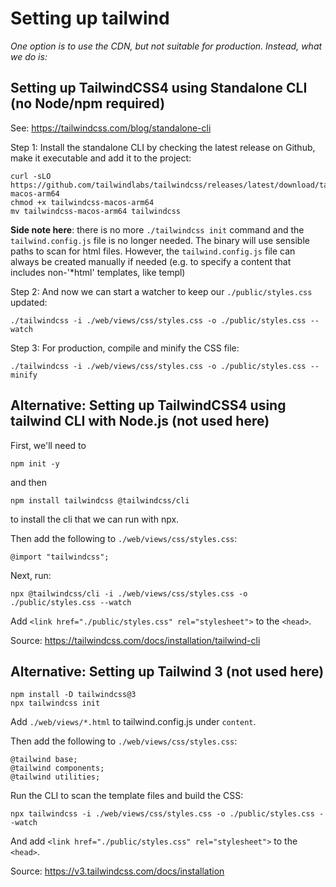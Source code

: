 # Setting up tailwind

_One option is to use the CDN, but not suitable for production. Instead, what we do is:_

## Setting up TailwindCSS4 using Standalone CLI (no Node/npm required)

See: https://tailwindcss.com/blog/standalone-cli

Step 1: Install the standalone CLI by checking the latest release on Github, make it executable and add it to the project:

```
curl -sLO https://github.com/tailwindlabs/tailwindcss/releases/latest/download/tailwindcss-macos-arm64
chmod +x tailwindcss-macos-arm64
mv tailwindcss-macos-arm64 tailwindcss
```

**Side note here**: there is no more `./tailwindcss init` command and the `tailwind.config.js` file is no longer needed.
The binary will use sensible paths to scan for html files. However, the `tailwind.config.js` file can always be created manually if needed (e.g. to specify a content that includes non-'\*html' templates, like templ)

Step 2: And now we can start a watcher to keep our `./public/styles.css` updated:

```
./tailwindcss -i ./web/views/css/styles.css -o ./public/styles.css --watch
```

Step 3: For production, compile and minify the CSS file:

```
./tailwindcss -i ./web/views/css/styles.css -o ./public/styles.css --minify
```

## Alternative: Setting up TailwindCSS4 using tailwind CLI with Node.js (not used here)

First, we'll need to

```
npm init -y
```

and then

```
npm install tailwindcss @tailwindcss/cli
```

to install the cli that we can run with npx.

Then add the following to `./web/views/css/styles.css`:

```
@import "tailwindcss";
```

Next, run:

```
npx @tailwindcss/cli -i ./web/views/css/styles.css -o ./public/styles.css --watch
```

Add `<link href="./public/styles.css" rel="stylesheet">` to the `<head>`.

Source: https://tailwindcss.com/docs/installation/tailwind-cli

## Alternative: Setting up Tailwind 3 (not used here)

```
npm install -D tailwindcss@3
npx tailwindcss init
```

Add `./web/views/*.html` to tailwind.config.js under `content`.

Then add the following to `./web/views/css/styles.css`:

```
@tailwind base;
@tailwind components;
@tailwind utilities;
```

Run the CLI to scan the template files and build the CSS:

```
npx tailwindcss -i ./web/views/css/styles.css -o ./public/styles.css --watch
```

And add `<link href="./public/styles.css" rel="stylesheet">` to the `<head>`.

Source: https://v3.tailwindcss.com/docs/installation
